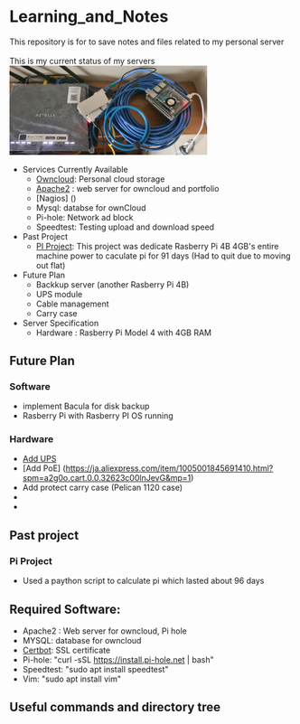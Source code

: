 # Learning_and_Notes
This repository is for to save notes and files related to my personal server
<br>
<br>
This is my current status of my servers
<br>
<img src=current_server.jpg width=350 height=auto>
<br>
- Services Currently Available
  - [Owncloud](https://github.com/Mizuki14/Learning_and_Notes/tree/main/Owncloud): Personal cloud storage 
  - [Apache2](https://github.com/Mizuki14/Learning_and_Notes/tree/main/Apache2) : web server for owncloud and portfolio
  - [Nagios] ()
  - Mysql: databse for ownCloud
  - Pi-hole: Network ad block 
  - Speedtest: Testing upload and download speed
- Past Project
  - [PI Project](https://github.com/Mizuki14/Learning_and_Notes/tree/main/Pi_Project): This project was dedicate Rasberry Pi 4B 4GB's entire machine power to caculate pi for 91 days (Had to quit due to moving out flat)
- Future Plan
  - Backkup server (another Rasberry Pi 4B)
  - UPS module
  - Cable management
  - Carry case
- Server Specification
  - Hardware : Rasberry Pi Model 4 with 4GB RAM
## Future Plan
### Software <br>
- implement Bacula for disk backup 
- Rasberry Pi with Rasberry PI OS running
### Hardware
- [Add UPS](https://github.com/Mizuki14/Learning_and_Notes/blob/main/Future_Plan/upgrade_pi_server) 
- [Add PoE] (https://ja.aliexpress.com/item/1005001845691410.html?spm=a2g0o.cart.0.0.32623c00lnJevG&mp=1)
- Add protect carry case (Pelican 1120  case)
- 
- 
## Past project
### Pi Project 
- Used a paython script to calculate pi which lasted about 96 days 
## Required Software:
- Apache2 : Web server for owncloud, Pi hole
- MYSQL: database for owncloud
- [Certbot](https://github.com/Mizuki14/Learning_and_Notes/blob/main/Basic%20Setup/Let's%20Encrypt.txt): SSL certificate
- Pi-hole: "curl -sSL https://install.pi-hole.net | bash"
- Speedtest: "sudo apt install speedtest"
- Vim: "sudo apt install vim"



## Useful commands and directory tree
